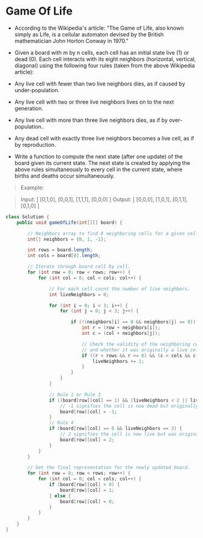 # Game Of Life
- According to the Wikipedia's article: "The Game of Life, also known simply as Life, is a cellular automaton devised by the British mathematician John Horton Conway in 1970."

- Given a board with m by n cells, each cell has an initial state live (1) or dead (0). Each cell interacts with its eight neighbors (horizontal, vertical, diagonal) using the following four rules (taken from the above Wikipedia article):

- Any live cell with fewer than two live neighbors dies, as if caused by under-population.
- Any live cell with two or three live neighbors lives on to the next generation.
- Any live cell with more than three live neighbors dies, as if by over-population..
- Any dead cell with exactly three live neighbors becomes a live cell, as if by reproduction.
- Write a function to compute the next state (after one update) of the board given its current state. The next state is created by applying the above rules simultaneously to every cell in the current state, where births and deaths occur simultaneously.

> Example:

> Input:
> [
>  [0,1,0],
>  [0,0,1],
>  [1,1,1],
>  [0,0,0]
> ]
> Output:
> [
>  [0,0,0],
>  [1,0,1],
>  [0,1,1],
>  [0,1,0]
> ]
```java
class Solution {
    public void gameOfLife(int[][] board) {

        // Neighbors array to find 8 neighboring cells for a given cell
        int[] neighbors = {0, 1, -1};

        int rows = board.length;
        int cols = board[0].length;

        // Iterate through board cell by cell.
        for (int row = 0; row < rows; row++) {
            for (int col = 0; col < cols; col++) {

                // For each cell count the number of live neighbors.
                int liveNeighbors = 0;

                for (int i = 0; i < 3; i++) {
                    for (int j = 0; j < 3; j++) {

                        if (!(neighbors[i] == 0 && neighbors[j] == 0)) {
                            int r = (row + neighbors[i]);
                            int c = (col + neighbors[j]);

                            // Check the validity of the neighboring cell.
                            // and whether it was originally a live cell.
                            if ((r < rows && r >= 0) && (c < cols && c >= 0) && (Math.abs(board[r][c]) == 1)) {
                                liveNeighbors += 1;
                            }
                        }
                    }
                }

                // Rule 1 or Rule 3
                if ((board[row][col] == 1) && (liveNeighbors < 2 || liveNeighbors > 3)) {
                    // -1 signifies the cell is now dead but originally was live.
                    board[row][col] = -1;
                }
                // Rule 4
                if (board[row][col] == 0 && liveNeighbors == 3) {
                    // 2 signifies the cell is now live but was originally dead.
                    board[row][col] = 2;
                }
            }
        }

        // Get the final representation for the newly updated board.
        for (int row = 0; row < rows; row++) {
            for (int col = 0; col < cols; col++) {
                if (board[row][col] > 0) {
                    board[row][col] = 1;
                } else {
                    board[row][col] = 0;
                }
            }
        }
    }
}
```

